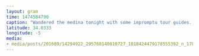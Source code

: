 ```yaml
---
layout: gram
time: 1474584790
caption: "Wandered the medina tonight with some impromptu tour guides. We went every which way and at one point ended up watching this soccer game for a bit."
latitude: 34.0333
longitude: -5
media:
- media/posts/201609/14294922_295760140810727_1018424479178555392_n_17842531882155246.jpg
---
```

